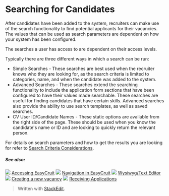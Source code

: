 # Searching for Candidates

After candidates have been added to the system, recruiters can make use of the search functionality to find potential applicants for their vacancies. The values that can be used as search parameters are dependent on how your system has been configured.

The searches a user has access to are dependent on their access levels.

Typically there are three different ways in which a search can be run:

-   Simple Searches - These searches are best used when the recruiter knows who they are looking for, as the search criteria is limited to categories, name, and when the candidate was added to the system.
-   Advanced Searches - These searches extend the searching functionality to include the application form sections that have been configured to have their values made searchable. These searches are useful for finding candidates that have certain skills. Advanced searches also provide the ability to use search templates, as well as saved searches.
-   CV User ID/Candidate Names - These static options are available from the right side of the page. These should be used when you know the candidate's name or ID and are looking to quickly return the relevant person.

For details on search parameters and how to get the results you are looking for refer to  [Search Criteria Considerations](searching_criteria_considerations_and_examples.htm).

##### See also:

![](../Resources/Images/icon-document-link.png) [Accessing EasyCruit](accessing_easycruit.htm)
![](../Resources/Images/icon-document-link.png) [Navigation in EasyCruit](navigation_in_easycruit.htm)
![](../Resources/Images/icon-document-link.png) [Wysiwyg/Text Editor](wysiwyg_text_editor.htm)
![](../Resources/Images/icon-document-link.png) [Creating a new vacancy](creating_a_new_vacancy.htm)
![](../Resources/Images/icon-document-link.png) [Receiving Applications](receiving_applications.htm)




> Written with [StackEdit](https://stackedit.io/).
<!--stackedit_data:
eyJoaXN0b3J5IjpbMTMxODA0MDYxMF19
-->
